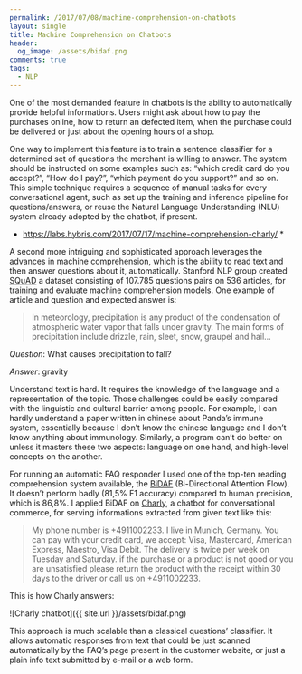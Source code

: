 ```yaml
---
permalink: /2017/07/08/machine-comprehension-on-chatbots
layout: single
title: Machine Comprehension on Chatbots
header:
  og_image: /assets/bidaf.png
comments: true
tags:
  - NLP
---
```


One of the most demanded feature in chatbots is the ability to automatically provide helpful informations. Users might ask about how to pay the purchases online, how to return an defected item, when the purchase could be delivered or just about the opening hours of a shop.

One way to implement this feature is to train a sentence classifier for a determined set of questions the merchant is willing to answer. The system should be instructed on some examples such as: “which credit card do you accept?”, “How do I pay?”, “which payment do you support?” and so on.
This simple technique requires a sequence of manual tasks for every conversational agent, such as set up the training and inference pipeline for questions/answers, or reuse the Natural Language Understanding (NLU) system already adopted by the chatbot, if present.

* https://labs.hybris.com/2017/07/17/machine-comprehension-charly/ *

A second more intriguing and sophisticated approach leverages the advances in machine comprehension, which is the ability to read text and then answer questions about it, automatically.
Stanford NLP group created [SQuAD](https://rajpurkar.github.io/SQuAD-explorer/) a dataset consisting of 107.785 questions pairs on 536 articles, for training and evaluate machine comprehension models. One example of article and question and expected answer is:
>In meteorology, precipitation is any product of the condensation of atmospheric water vapor that falls under gravity. The main forms of precipitation include drizzle, rain, sleet, snow, graupel and hail…

*Question*: What causes precipitation to fall?

*Answer*:   gravity

Understand text is hard. It requires the knowledge of the language and a representation of the topic. Those challenges could be easily compared with the linguistic and  cultural barrier among people. For example, I can hardly understand a paper written in chinese about Panda’s immune system, essentially because I don’t know the chinese language and I don’t know anything about immunology. Similarly, a program can’t do better on unless it masters these two aspects: language on one hand, and high-level concepts on the another.

For running an automatic FAQ responder I used one of the top-ten reading comprehension system available, the [BiDAF](https://arxiv.org/abs/1611.01603) (Bi-Directional Attention Flow). It doesn’t perform badly (81,5% F1 accuracy) compared to human precision, which is 86,8%.
I applied BiDAF on [Charly](http://m.me/charlygrocery), a chatbot for conversational commerce, for serving informations extracted from given text like this:
>My phone number is +4911002233. I live in Munich, Germany.
You can pay with your credit card, we accept: Visa, Mastercard, American Express, Maestro, Visa Debit.
The delivery is twice per week on Tuesday and Saturday.
if the purchase or a product is not good or you are unsatisfied please return the product with the receipt within 30 days to the driver  or call us on +4911002233.

This is how Charly answers:

![Charly chatbot]({{ site.url }}/assets/bidaf.png)

This approach is much scalable than a classical questions’ classifier. It allows automatic responses from text that could be just scanned automatically by the FAQ’s page present in the customer website, or just a plain info text submitted by e-mail or a web form.